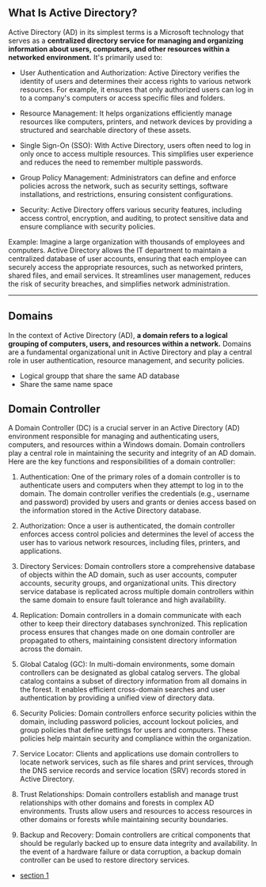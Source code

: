 ## What Is Active Directory?
Active Directory (AD) in its simplest terms is a Microsoft technology that serves as a **centralized directory service for managing and organizing information about users, computers, and other resources within a networked environment.** It's primarily used to:

- User Authentication and Authorization: Active Directory verifies the identity of users and determines their access rights to various network resources. For example, it ensures that only authorized users can log in to a company's computers or access specific files and folders.

- Resource Management: It helps organizations efficiently manage resources like computers, printers, and network devices by providing a structured and searchable directory of these assets.

- Single Sign-On (SSO): With Active Directory, users often need to log in only once to access multiple resources. This simplifies user experience and reduces the need to remember multiple passwords.

- Group Policy Management: Administrators can define and enforce policies across the network, such as security settings, software installations, and restrictions, ensuring consistent configurations.

- Security: Active Directory offers various security features, including access control, encryption, and auditing, to protect sensitive data and ensure compliance with security policies.

Example: Imagine a large organization with thousands of employees and computers. Active Directory allows the IT department to maintain a centralized database of user accounts, ensuring that each employee can securely access the appropriate resources, such as networked printers, shared files, and email services. It streamlines user management, reduces the risk of security breaches, and simplifies network administration.

---

## Domains
In the context of Active Directory (AD), **a domain refers to a logical grouping of computers, users, and resources within a network.** Domains are a fundamental organizational unit in Active Directory and play a central role in user authentication, resource management, and security policies.
- Logical groupp that share the same AD database
- Share the same name space


## Domain Controller
A Domain Controller (DC) is a crucial server in an Active Directory (AD) environment responsible for managing and authenticating users, computers, and resources within a Windows domain. Domain controllers play a central role in maintaining the security and integrity of an AD domain. Here are the key functions and responsibilities of a domain controller:

1. Authentication: One of the primary roles of a domain controller is to authenticate users and computers when they attempt to log in to the domain. The domain controller verifies the credentials (e.g., username and password) provided by users and grants or denies access based on the information stored in the Active Directory database.

2. Authorization: Once a user is authenticated, the domain controller enforces access control policies and determines the level of access the user has to various network resources, including files, printers, and applications.

3. Directory Services: Domain controllers store a comprehensive database of objects within the AD domain, such as user accounts, computer accounts, security groups, and organizational units. This directory service database is replicated across multiple domain controllers within the same domain to ensure fault tolerance and high availability.

4. Replication: Domain controllers in a domain communicate with each other to keep their directory databases synchronized. This replication process ensures that changes made on one domain controller are propagated to others, maintaining consistent directory information across the domain.

5. Global Catalog (GC): In multi-domain environments, some domain controllers can be designated as global catalog servers. The global catalog contains a subset of directory information from all domains in the forest. It enables efficient cross-domain searches and user authentication by providing a unified view of directory data.

6. Security Policies: Domain controllers enforce security policies within the domain, including password policies, account lockout policies, and group policies that define settings for users and computers. These policies help maintain security and compliance within the organization.

7. Service Locator: Clients and applications use domain controllers to locate network services, such as file shares and print services, through the DNS service records and service location (SRV) records stored in Active Directory.

8. Trust Relationships: Domain controllers establish and manage trust relationships with other domains and forests in complex AD environments. Trusts allow users and resources to access resources in other domains or forests while maintaining security boundaries.

9. Backup and Recovery: Domain controllers are critical components that should be regularly backed up to ensure data integrity and availability. In the event of a hardware failure or data corruption, a backup domain controller can be used to restore directory services.




- [section 1](0_Active_Directory.md#hellow-asdf-asdsf-asdf)
